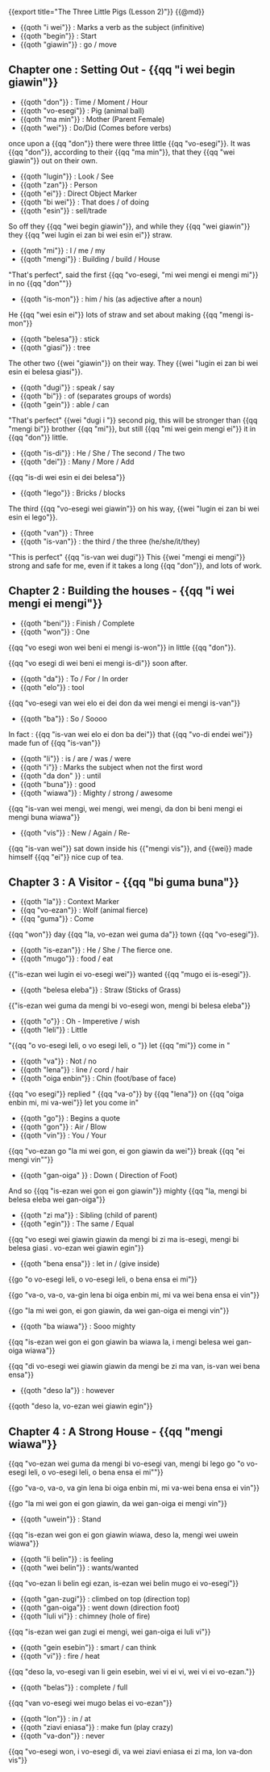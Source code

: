 {{export title="The Three Little Pigs (Lesson 2)"}}
{{@md}}

- {{qoth "i wei"}} : Marks a verb as the subject (infinitive)
- {{qoth "begin"}} : Start 
- {{qoth "giawin"}} : go / move

## Chapter one : Setting Out - {{qq "i wei begin giawin"}}

- {{qoth "don"}} : Time / Moment / Hour
- {{qoth "vo-esegi"}} : Pig (animal ball)
- {{qoth "ma min"}} : Mother (Parent Female)
- {{qoth "wei"}} : Do/Did (Comes before verbs)

once upon a {{qq "don"}} there were three little {{qq "vo-esegi"}}. It was {{qq "don"}}, according to their {{qq "ma min"}}, that they {{qq "wei giawin"}} out on their own.

- {{qoth "lugin"}} : Look / See
- {{qoth "zan"}} : Person
- {{qoth "ei"}} : Direct Object Marker
- {{qoth "bi wei"}} : That does / of doing
- {{qoth "esin"}} : sell/trade

So off they {{qq "wei begin giawin"}}, and while they {{qq "wei giawin"}} they {{qq "wei lugin ei zan bi wei esin ei"}} straw. 

- {{qoth "mi"}} : I / me / my 
- {{qoth "mengi"}} : Building / build / House

"That's perfect", said the first {{qq "vo-esegi, \"mi wei mengi ei mengi mi"}} in no {{qq "don\""}}

- {{qoth "is-mon"}} : him / his (as adjective after a noun)

He {{qq "wei esin ei"}} lots of straw and set about making {{qq "mengi is-mon"}}

- {{qoth "belesa"}} : stick
- {{qoth "giasi"}} : tree

The other two {{wei "giawin"}} on their way. They {{wei "lugin ei zan bi wei esin ei belesa giasi"}}. 

- {{qoth "dugi"}} : speak / say
- {{qoth "bi"}} : of (separates groups of words)
- {{qoth "gein"}} : able / can

"That's perfect" {{wei "dugi i "}} second pig, this will be stronger than {{qq "mengi bi"}} brother {{qq "mi"}}, but still {{qq "mi wei gein mengi ei"}} it in {{qq "don"}} little.

- {{qoth "is-di"}} : He / She / The second / The two 
- {{qoth "dei"}} : Many / More / Add

{{qq "is-di wei esin ei dei belesa"}} 

- {{qoth "lego"}} : Bricks / blocks

The third {{qq "vo-esegi wei giawin"}} on his way, {{wei "lugin ei zan bi wei esin ei lego"}}.

- {{qoth "van"}} : Three
- {{qoth "is-van"}} : the third / the three (he/she/it/they)

"This is perfect" {{qq "is-van wei dugi"}} This {{wei "mengi ei mengi"}} strong and safe for me, even if it takes a long {{qq "don"}}, and lots of work.

## Chapter 2 : Building the houses - {{qq "i wei mengi ei mengi"}}

- {{qoth "beni"}} : Finish / Complete
- {{qoth "won"}} : One

{{qq "vo esegi won wei beni ei mengi is-won"}} in little {{qq "don"}}. 

{{qq "vo esegi di wei beni ei mengi is-di"}} soon after.

- {{qoth "da"}} : To / For / In order
- {{qoth "elo"}} : tool

{{qq "vo-esegi van wei elo ei dei don da wei mengi ei mengi is-van"}}

- {{qoth "ba"}} : So / Soooo 

In fact : {{qq "is-van wei elo ei don ba dei"}} that {{qq "vo-di endei wei"}} made fun of {{qq "is-van"}}

- {{qoth "li"}} : is / are / was / were
- {{qoth "i"}} : Marks the subject when not the first word
- {{qoth "da don" }} : until 
- {{qoth "buna"}} : good
- {{qoth "wiawa"}} : Mighty / strong / awesome

{{qq "is-van wei mengi, wei mengi, wei mengi, da don bi beni mengi ei mengi buna wiawa"}} 

- {{qoth "vis"}} : New / Again / Re-

{{qq "is-van wei"}} sat down inside his {{"mengi vis"}}, and {{wei}} made himself {{qq "ei"}} nice cup of tea.

## Chapter 3 : A Visitor - {{qq "bi guma buna"}}

- {{qoth "la"}} : Context Marker
- {{qq "vo-ezan"}} : Wolf (animal fierce)
- {{qq "guma"}} : Come

{{qq "won"}} day {{qq "la, vo-ezan wei guma da"}} town {{qq "vo-esegi"}}.

- {{qoth "is-ezan"}} : He / She / The fierce one.
- {{qoth "mugo"}} : food / eat

{{"is-ezan wei lugin ei vo-esegi wei"}} wanted {{qq "mugo ei is-esegi"}}.

- {{qoth "belesa eleba"}} : Straw (Sticks of Grass)

{{"is-ezan wei guma da mengi bi vo-esegi won, mengi bi belesa eleba"}} 

- {{qoth "o"}} : Oh - Imperetive / wish  
- {{qoth "leli"}} : Little

"{{qq "o vo-esegi leli, o vo esegi leli, o "}} let {{qq "mi"}} come in "

- {{qoth "va"}} : Not / no
- {{qoth "lena"}} : line / cord / hair
- {{qoth "oiga enbin"}} : Chin (foot/base of face)

{{qq "vo esegi"}} replied " {{qq "va-o"}} by {{qq "lena"}} on {{qq "oiga enbin mi, mi va-wei"}} let you come in"

- {{qoth "go"}} : Begins a quote
- {{qoth "gon"}} : Air  / Blow
- {{qoth "vin"}} : You / Your

{{qq "vo-ezan go \"la mi wei gon, ei gon giawin da wei"}} break {{qq "ei mengi vin\""}}

- {{qoth "gan-oiga" }} : Down ( Direction of Foot)

And so {{qq "is-ezan wei gon ei gon giawin"}} mighty {{qq "la, mengi bi belesa eleba wei gan-oiga"}}

- {{qoth "zi ma"}} : Sibling (child of parent)
- {{qoth "egin"}} : The same / Equal 

{{qq "vo esegi wei giawin giawin da mengi bi zi ma is-esegi, mengi bi belesa giasi  . vo-ezan wei giawin egin"}}

- {{qoth "bena ensa"}} : let in / (give inside)

{{go "o vo-esegi leli, o vo-esegi leli, o bena ensa ei mi"}}

{{go "va-o, va-o, va-gin lena bi oiga enbin mi, mi va wei bena ensa ei vin"}}

{{go "la mi wei gon, ei gon giawin, da wei gan-oiga ei mengi vin"}}

- {{qoth "ba wiawa"}} : Sooo mighty

{{qq "is-ezan wei gon ei gon giawin ba wiawa la, i mengi belesa wei gan-oiga wiawa"}}

{{qq "di vo-esegi wei giawin giawin da mengi be zi ma van, is-van wei bena ensa"}}

- {{qoth "deso la"}} : however

{{qoth "deso la, vo-ezan wei giawin egin"}}

## Chapter 4 : A Strong House - {{qq "mengi wiawa"}} 

{{qq "vo-ezan wei guma da mengi bi vo-esegi van, mengi bi lego go \"o vo-esegi leli, o vo-esegi leli, o bena ensa ei mi\""}}

{{go "va-o, va-o, va gin lena bi oiga enbin mi, mi va-wei bena ensa ei vin"}}

{{go "la mi wei gon ei gon giawin, da wei gan-oiga ei mengi vin"}}

- {{qoth "uwein"}} : Stand

{{qq "is-ezan wei gon ei gon giawin wiawa, deso la, mengi wei uwein wiawa"}}

- {{qoth "li belin"}} : is feeling 
- {{qoth "wei belin"}} : wants/wanted

{{qq "vo-ezan li belin egi ezan, is-ezan wei belin mugo ei vo-esegi"}}

- {{qoth "gan-zugi"}} : climbed on top (direction top)
- {{qoth "gan-oiga"}} : went down (direction foot)
- {{qoth "luli vi"}} : chimney (hole of fire)

{{qq "is-ezan wei gan zugi ei mengi, wei gan-oiga ei luli vi"}}

- {{qoth "gein esebin"}} : smart / can think
- {{qoth "vi"}} : fire / heat

{{qq "deso la, vo-esegi van li gein esebin, wei vi ei vi, wei vi ei vo-ezan."}}

- {{qoth "belas"}} : complete / full

{{qq "van vo-esegi wei mugo belas ei vo-ezan"}}

- {{qoth "lon"}} : in / at
- {{qoth "ziavi eniasa"}} : make fun (play crazy)
- {{qoth "va-don"}} : never

{{qq "vo-esegi won, i vo-esegi di, va wei ziavi eniasa ei zi ma, lon va-don vis"}}








